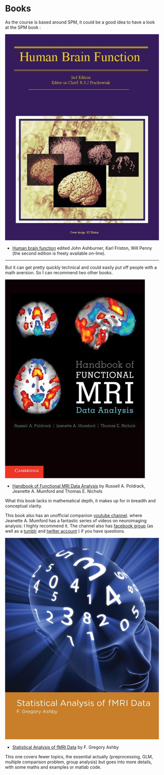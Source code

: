 ﻿# Books

As the course is based around SPM, it could be a good idea to have a look at the SPM book :

![](.statics/human_brain_function.jpg)

* [Human brain function](https://www.fil.ion.ucl.ac.uk/spm/doc/books/hbf2/) edited John Ashburner, Karl Friston, Will Penny (the second edition is freely available on-line).
---
But it can get pretty quickly technical and could easily put off people with a math aversion. So I can recommend two other books.

![](.statics/handbook_fmri_data_analysis.jpg)

* [Handbook of Functional MRI Data Analysis](https://www.cambridge.org/core/books/handbook-of-functional-mri-data-analysis/8EDF966C65811FCCC306F7C916228529) by Russell A. Poldrack, Jeanette A. Mumford and Thomas E. Nichols

What this book lacks in mathematical depth, it makes up for in breadth and conceptual clarity.

This book also has an unofficial companion [youtube channel](https://www.youtube.com/channel/UCZ7gF0zm35FwrFpDND6DWeA). where Jeanette A. Mumford has a fantastic series of videos on neuroimaging analysis: I highly recommend it. The channel also has [facebook group](https://www.facebook.com/groups/mumfordbrainstats/) (as well as a [tumblr](http://mumfordbrainstats.tumblr.com/) and [twitter account](https://twitter.com/mumbrainstats) ) if you have questions.

![](.statics/stat_anal_MRI_data.jpg)

* [Statistical Analysis of fMRI Data]() by F. Gregory Ashby

This one covers fewer topics, the essential actually (preprocessing, GLM, multiple comparison problem, group analysis) but goes into more details, with some maths and examples or matlab code.
